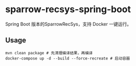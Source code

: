 # sparrow-recsys-spring-boot
Spring Boot 版本的SparrowRecSys，支持 Docker 一键运行。

## Usage
```shell
mvn clean package # 先清理编译结果，再编译
docker-compose up -d --build --force-recreate # 启动容器
```
